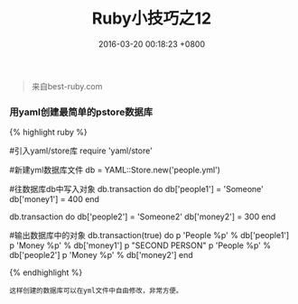 ﻿---
layout: post
title:  "Ruby小技巧之12"
date:   2016-03-20 00:18:23 +0800
categories: [tricks]
---

>来自best-ruby.com

### 用yaml创建最简单的pstore数据库

{% highlight ruby %}

#引入yaml/store库
require 'yaml/store'

#新建yml数据库文件
db = YAML::Store.new('people.yml')

#往数据库db中写入对象
db.transaction do
  db['people1'] = 'Someone'
  db['money1'] = 400
end

db.transaction do
  db['people2'] = 'Someone2'
  db['money2'] = 300
end

#输出数据库中的对象
db.transaction(true) do
  p 'People %p' % db['people1']
  p 'Money %p' % db['money1']
  p "SECOND PERSON"
  p 'People %p' % db['people2']
  p 'Money %p' % db['money2']
end

{% endhighlight %}


    这样创建的数据库可以在yml文件中自由修改，非常方便。